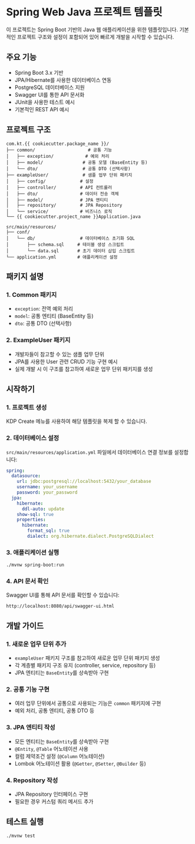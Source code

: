 # Spring Web Java 프로젝트 템플릿

이 프로젝트는 Spring Boot 기반의 Java 웹 애플리케이션을 위한 템플릿입니다. 기본적인 프로젝트 구조와 설정이 포함되어 있어 빠르게 개발을 시작할 수 있습니다.

## 주요 기능

- Spring Boot 3.x 기반
- JPA/Hibernate를 사용한 데이터베이스 연동
- PostgreSQL 데이터베이스 지원
- Swagger UI를 통한 API 문서화
- JUnit을 사용한 테스트 예시
- 기본적인 REST API 예시

## 프로젝트 구조

```
com.kt.{{ cookiecutter.package_name }}/
├── common/                    # 공통 기능
│   ├── exception/            # 예외 처리
│   ├── model/               # 공통 모델 (BaseEntity 등)
│   └── dto/                 # 공통 DTO (선택사항)
├── exampleUser/             # 샘플 업무 단위 패키지
│   ├── config/             # 설정
│   ├── controller/         # API 컨트롤러
│   ├── dto/                # 데이터 전송 객체
│   ├── model/              # JPA 엔티티
│   ├── repository/         # JPA Repository
│   └── service/            # 비즈니스 로직
└── {{ cookiecutter.project_name }}Application.java

src/main/resources/
├── conf/
│   └── db/                 # 데이터베이스 초기화 SQL
│       ├── schema.sql     # 테이블 생성 스크립트
│       └── data.sql       # 초기 데이터 삽입 스크립트
└── application.yml        # 애플리케이션 설정
```

## 패키지 설명

### 1. Common 패키지

- `exception`: 전역 예외 처리
- `model`: 공통 엔티티 (BaseEntity 등)
- `dto`: 공통 DTO (선택사항)

### 2. ExampleUser 패키지

- 개발자들이 참고할 수 있는 샘플 업무 단위
- JPA를 사용한 User 관련 CRUD 기능 구현 예시
- 실제 개발 시 이 구조를 참고하여 새로운 업무 단위 패키지를 생성

## 시작하기

### 1. 프로젝트 생성

KDP Create 메뉴를 사용하여 해당 템플릿을 복제 할 수 있습니다.

### 2. 데이터베이스 설정

`src/main/resources/application.yml` 파일에서 데이터베이스 연결 정보를 설정합니다:

```yaml
spring:
  datasource:
    url: jdbc:postgresql://localhost:5432/your_database
    username: your_username
    password: your_password
  jpa:
    hibernate:
      ddl-auto: update
    show-sql: true
    properties:
      hibernate:
        format_sql: true
        dialect: org.hibernate.dialect.PostgreSQLDialect
```

### 3. 애플리케이션 실행

```bash
./mvnw spring-boot:run
```

### 4. API 문서 확인

Swagger UI를 통해 API 문서를 확인할 수 있습니다:

```
http://localhost:8080/api/swagger-ui.html
```

## 개발 가이드

### 1. 새로운 업무 단위 추가

- `exampleUser` 패키지 구조를 참고하여 새로운 업무 단위 패키지 생성
- 각 계층별 패키지 구조 유지 (controller, service, repository 등)
- JPA 엔티티는 `BaseEntity`를 상속받아 구현

### 2. 공통 기능 구현

- 여러 업무 단위에서 공통으로 사용되는 기능은 `common` 패키지에 구현
- 예외 처리, 공통 엔티티, 공통 DTO 등

### 3. JPA 엔티티 작성

- 모든 엔티티는 `BaseEntity`를 상속받아 구현
- `@Entity`, `@Table` 어노테이션 사용
- 컬럼 제약조건 설정 (`@Column` 어노테이션)
- Lombok 어노테이션 활용 (`@Getter`, `@Setter`, `@Builder` 등)

### 4. Repository 작성

- JPA Repository 인터페이스 구현
- 필요한 경우 커스텀 쿼리 메서드 추가

## 테스트 실행

```bash
./mvnw test
```
